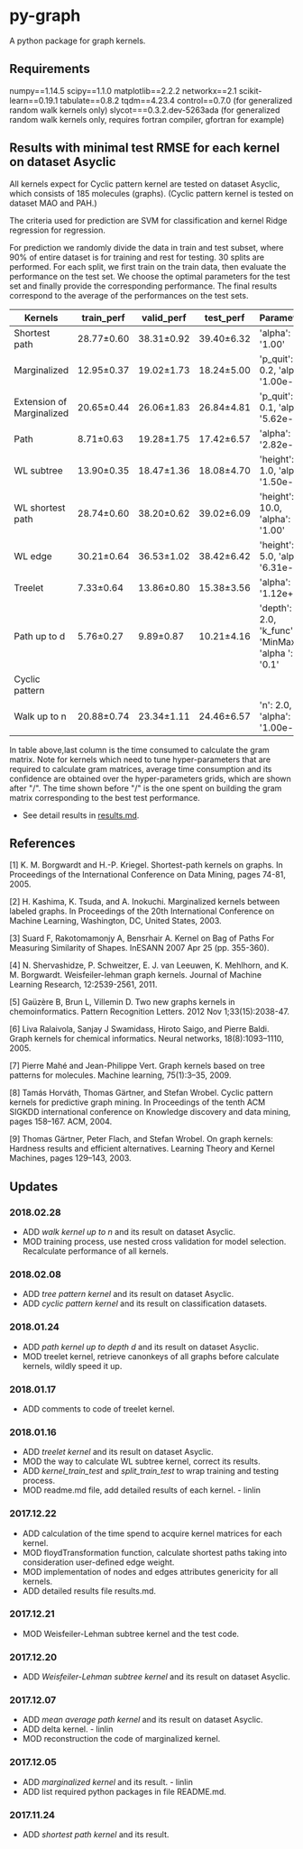 # py-graph
A python package for graph kernels.

## Requirements

numpy==1.14.5
scipy==1.1.0
matplotlib==2.2.2
networkx==2.1
scikit-learn==0.19.1
tabulate==0.8.2
tqdm==4.23.4
control==0.7.0 (for generalized random walk kernels only)
slycot===0.3.2.dev-5263ada (for generalized random walk kernels only, requires fortran compiler, gfortran for example)

## Results with minimal test RMSE for each kernel on dataset Asyclic

All kernels expect for Cyclic pattern kernel are tested on dataset Asyclic, which consists of 185 molecules (graphs). (Cyclic pattern kernel is tested on dataset MAO and PAH.)

The criteria used for prediction are SVM for classification and kernel Ridge regression for regression.

For prediction we randomly divide the data in train and test subset, where 90\% of entire dataset is for training and rest for testing. 30 splits are performed. For each split, we first train on the train data, then evaluate the performance on the test set. We choose the optimal parameters for the test set and finally provide the corresponding performance. The final results correspond to the average of the performances on the test sets.

| Kernels                   | train_perf | valid_perf | test_perf  | Parameters                                       | gram_matrix_time          |
|---------------------------|------------|------------|------------|--------------------------------------------------|---------------------------|
| Shortest path             | 28.77±0.60 | 38.31±0.92 | 39.40±6.32 | 'alpha': '1.00'                                  | 13.54"                    |
| Marginalized              | 12.95±0.37 | 19.02±1.73 | 18.24±5.00 | 'p_quit': 0.2, 'alpha': '1.00e-04'               | 437.04"/447.44"±5.32"     |
| Extension of Marginalized | 20.65±0.44 | 26.06±1.83 | 26.84±4.81 | 'p_quit': 0.1, 'alpha': '5.62e-04'               | 6388.50"/6266.67"±149.16" |
| Path                      | 8.71±0.63  | 19.28±1.75 | 17.42±6.57 | 'alpha': '2.82e-02'                              | 21.94"                    |
| WL subtree                | 13.90±0.35 | 18.47±1.36 | 18.08±4.70 | 'height': 1.0, 'alpha': '1.50e-03'               | 0.79"/1.32"±0.76"         |
| WL shortest path          | 28.74±0.60 | 38.20±0.62 | 39.02±6.09 | 'height': 10.0, 'alpha': '1.00'                  | 146.83"/80.63"±45.04"     |
| WL edge                   | 30.21±0.64 | 36.53±1.02 | 38.42±6.42 | 'height': 5.0, 'alpha': '6.31e-01'               | 5.24"/5.15"±2.83"         |
| Treelet                   | 7.33±0.64  | 13.86±0.80 | 15.38±3.56 | 'alpha': '1.12e+01'                              | 0.48"                     |
| Path up to d              | 5.76±0.27  | 9.89±0.87  | 10.21±4.16 | 'depth': 2.0, 'k_func': 'MinMax', 'alpha	': '0.1' | 0.56"/1.16"±0.75"         |
| Cyclic pattern            |            |            |            |                                                  |                           |
| Walk up to n              | 20.88±0.74 | 23.34±1.11 | 24.46±6.57 | 'n': 2.0, 'alpha': '1.00e-03'                    | 0.56"/331.70"±753.44"     |

In table above,last column is the time consumed to calculate the gram matrix. Note for
kernels which need to tune hyper-parameters that are required to calculate gram
matrices, average time consumption and its confidence are obtained over the
hyper-parameters grids, which are shown after "/". The time shown before "/"
is the one spent on building the gram matrix corresponding to the best test
performance.

* See detail results in [results.md](pygraph/kernels/results.md).

## References
[1] K. M. Borgwardt and H.-P. Kriegel. Shortest-path kernels on graphs. In Proceedings of the International Conference on Data Mining, pages 74-81, 2005.

[2] H. Kashima, K. Tsuda, and A. Inokuchi. Marginalized kernels between labeled graphs. In Proceedings of the 20th International Conference on Machine Learning, Washington, DC, United States, 2003.

[3] Suard F, Rakotomamonjy A, Bensrhair A. Kernel on Bag of Paths For Measuring Similarity of Shapes. InESANN 2007 Apr 25 (pp. 355-360).

[4] N. Shervashidze, P. Schweitzer, E. J. van Leeuwen, K. Mehlhorn, and K. M. Borgwardt. Weisfeiler-lehman graph kernels. Journal of Machine Learning Research, 12:2539-2561, 2011.

[5] Gaüzère B, Brun L, Villemin D. Two new graphs kernels in chemoinformatics. Pattern Recognition Letters. 2012 Nov 1;33(15):2038-47.

[6] Liva Ralaivola, Sanjay J Swamidass, Hiroto Saigo, and Pierre Baldi. Graph kernels for chemical informatics. Neural networks, 18(8):1093–1110, 2005.

[7] Pierre Mahé and Jean-Philippe Vert. Graph kernels based on tree patterns for molecules. Machine learning, 75(1):3–35, 2009.

[8] Tamás Horváth, Thomas Gärtner, and Stefan Wrobel. Cyclic pattern kernels for predictive graph mining. In Proceedings of the tenth ACM SIGKDD international conference on Knowledge discovery and data mining, pages 158–167. ACM, 2004.

[9] Thomas Gärtner, Peter Flach, and Stefan Wrobel. On graph kernels: Hardness results and efficient alternatives. Learning Theory and Kernel Machines, pages 129–143, 2003.

## Updates
### 2018.02.28
* ADD *walk kernel up to n* and its result on dataset Asyclic.
* MOD training process, use nested cross validation for model selection. Recalculate performance of all kernels.
### 2018.02.08
* ADD *tree pattern kernel* and its result on dataset Asyclic.
* ADD *cyclic pattern kernel* and its result on classification datasets.
### 2018.01.24
* ADD *path kernel up to depth d* and its result on dataset Asyclic.
* MOD treelet kernel, retrieve canonkeys of all graphs before calculate kernels, wildly speed it up.
### 2018.01.17
* ADD comments to code of treelet kernel.
### 2018.01.16
* ADD *treelet kernel* and its result on dataset Asyclic.
* MOD the way to calculate WL subtree kernel, correct its results.
* ADD *kernel_train_test* and *split_train_test* to wrap training and testing process.
* MOD readme.md file, add detailed results of each kernel. - linlin
### 2017.12.22
* ADD calculation of the time spend to acquire kernel matrices for each kernel.
* MOD floydTransformation function, calculate shortest paths taking into consideration user-defined edge weight.
* MOD implementation of nodes and edges attributes genericity for all kernels.
* ADD detailed results file results.md.
### 2017.12.21
* MOD Weisfeiler-Lehman subtree kernel and the test code.
### 2017.12.20
* ADD *Weisfeiler-Lehman subtree kernel* and its result on dataset Asyclic.
### 2017.12.07
* ADD *mean average path kernel* and its result on dataset Asyclic.
* ADD delta kernel. - linlin
* MOD reconstruction the code of marginalized kernel.
### 2017.12.05
* ADD *marginalized kernel* and its result. - linlin
* ADD list required python packages in file README.md.
### 2017.11.24
* ADD *shortest path kernel* and its result.
